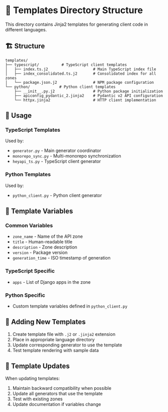 # 📁 Templates Directory Structure

This directory contains Jinja2 templates for generating client code in different languages.

## 🏗️ Structure

```
templates/
├── typescript/          # TypeScript client templates
│   ├── index.ts.j2                    # Main TypeScript index file
│   ├── index_consolidated.ts.j2       # Consolidated index for all zones
│   └── package.json.j2                # NPM package configuration
└── python/             # Python client templates
    ├── __init__.py.j2                 # Python package initialization
    ├── apiconfig_pydantic_2.jinja2    # Pydantic v2 API configuration
    └── httpx.jinja2                   # HTTP client implementation
```

## 🔧 Usage

### TypeScript Templates
Used by:
- `generator.py` - Main generator coordinator
- `monorepo_sync.py` - Multi-monorepo synchronization
- `heyapi_ts.py` - TypeScript client generator

### Python Templates
Used by:
- `python_client.py` - Python client generator

## 📝 Template Variables

### Common Variables
- `zone_name` - Name of the API zone
- `title` - Human-readable title
- `description` - Zone description
- `version` - Package version
- `generation_time` - ISO timestamp of generation

### TypeScript Specific
- `apps` - List of Django apps in the zone

### Python Specific
- Custom template variables defined in `python_client.py`

## 🚀 Adding New Templates

1. Create template file with `.j2` or `.jinja2` extension
2. Place in appropriate language directory
3. Update corresponding generator to use the template
4. Test template rendering with sample data

## 🔄 Template Updates

When updating templates:
1. Maintain backward compatibility when possible
2. Update all generators that use the template
3. Test with existing zones
4. Update documentation if variables change
